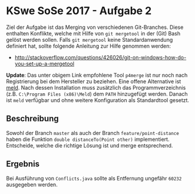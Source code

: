 # KSwe SoSe 2017 - Aufgabe 2

Ziel der Aufgabe ist das Merging von verschiedenen Git-Branches. Diese enthalten
Konflikte, welche mit Hilfe von `git mergetool` in der (Git) Bash gelöst werden
sollen. Falls `git mergetool` keine Standardanwendung definiert hat, sollte
folgende Anleitung zur Hilfe genommen werden:

* http://stackoverflow.com/questions/426026/git-on-windows-how-do-you-set-up-a-mergetool

**Update**: Das unter obigem Link empfohlene Tool `p4merge` ist nur noch nach
Registrierung bei dem Hersteller zu beziehen. Eine offene Alternative ist
[meld](http://meldmerge.org/). Nach dessen Installation muss zusätzlich das
Programmverzeichnis (z.B. `C:\Program Files (x86)\Meld`) dem `PATH` hinzugefügt
werden. Danach ist `meld` verfügbar und ohne weitere Konfiguration als
Standardtool gesetzt.

## Beschreibung

Sowohl der Branch `master` als auch der Branch `feature/point-distance` haben
die Funktion `double distanceTo(Point other)` implementiert. Entscheide, welche
die richtige Lösung ist und merge entsprechend.

## Ergebnis

Bei Ausführung von `Conflicts.java` sollte als Entfernung ungefähr `60232`
ausgegeben werden.
